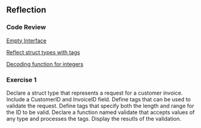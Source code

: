 ## Reflection

### Code Review

[Empty Interface](../example1/example1.go)

[Reflect struct types with tags](../example2/example2.go)

[Decoding function for integers](../example3/example3.go)

### Exercise 1
Declare a struct type that represents a request for a customer invoice. Include a CustomerID and InvoiceID field. Define tags that can be used to validate the request. Define tags that specify both the length and range for the ID to be valid. Declare a function named validate that accepts values of any type and processes the tags. Display the resutls of the validation.